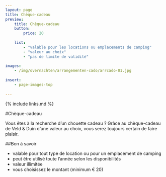 ```yaml
---
layout: page
title: Chèque-cadeau
preview: 
    title: Chèque-cadeau
    button:
        price: 20
        
    list:
        - "valable pour les locations ou emplacements de camping"
        - "valeur au choix"
        - "pas de limite de validité"
        
images:
    - /img/overnachten/arrangementen-cado/arrcado-01.jpg
    
insert:
    - page-images-top
    
---
```


{% include links.md %}


#Chèque-cadeau

Vous êtes à la recherche d’un chouette cadeau ? Grâce au chèque-cadeau de Veld & Duin d’une valeur au choix, vous serez toujours certain de faire plaisir.  

    
##Bon à savoir
- valable pour tout type de location ou pour un emplacement de camping
- peut être utilisé toute l’année selon les disponibilités
- valeur illimitée
- vous choisissez le montant (minimum € 20)











